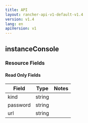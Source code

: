 ```yaml
---
title: API
layout: rancher-api-v1-default-v1.4
version: v1.4
lang: en
apiVersion: v1
---
```


## instanceConsole



### Resource Fields


#### Read Only Fields

Field | Type   | Notes
---|---|---
kind | string  | 
password | string  | 
url | string  | 


<br>
